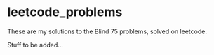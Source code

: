 # leetcode_problems
These are my solutions to the Blind 75 problems, solved on leetcode.


Stuff to be added...
